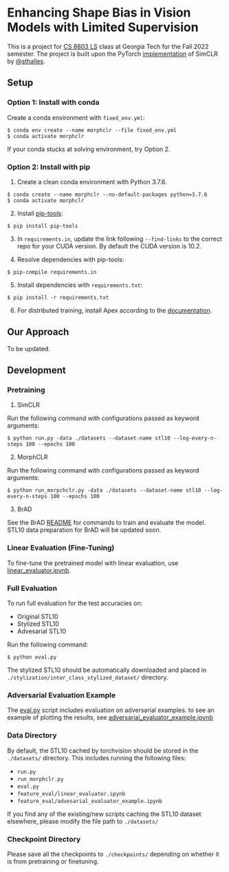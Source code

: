# Enhancing Shape Bias in Vision Models with Limited Supervision

This is a project for [CS 8803 LS](https://sites.google.com/view/cs8803ls-fa22/home) class at Georgia Tech for the Fall 2022 semester. The project is built upon the PyTorch [implementation](https://github.com/sthalles/SimCLR) of SimCLR by [@sthalles](https://github.com/sthalles).

## Setup

### Option 1: Install with conda

Create a conda environment with `fixed_env.yml`:

```
$ conda env create --name morphclr --file fixed_env.yml
$ conda activate morphclr
```

If your conda stucks at solving environment, try Option 2.

### Option 2: Install with pip

1. Create a clean conda environment with Python 3.7.6.

```
$ conda create --name morphclr --no-default-packages python=3.7.6
$ conda activate morphclr
```

2. Install [pip-tools](https://pypi.org/project/pip-tools/):

```
$ pip install pip-tools
```

3. In `requirements.in`, update the link following `--find-links` to the correct repo for your CUDA version. By default the CUDA version is 10.2.

4. Resolve dependencies with pip-tools:

```
$ pip-compile requirements.in
```

5. Install dependencies with `requirements.txt`:

```
$ pip install -r requirements.txt
```

6. For distributed training, install Apex according to the [documentation](https://github.com/NVIDIA/apex#installation).

## Our Approach

To be updated.

## Development

### Pretraining

1. SimCLR

Run the following command with configurations passed as keyword arguments:

```
$ python run.py -data ./datasets --dataset-name stl10 --log-every-n-steps 100 --epochs 100
```

2. MorphCLR

Run the following command with configurations passed as keyword arguments:

```
$ python run_morpchclr.py -data ./datasets --dataset-name stl10 --log-every-n-steps 100 --epochs 100
```

3. BrAD

See the BrAD [README](BrAD/README.md) for commands to train and evaluate the model. STL10 data preparation for BrAD will be updated soon.

### Linear Evaluation (Fine-Tuning)

To fine-tune the pretrained model with linear evaluation, use [linear_evaluator.ipynb](feature_eval/linear_evaluator.ipynb).

### Full Evaluation

To run full evaluation for the test accuracies on:

- Original STL10
- Stylized STL10
- Advesarial STL10

Run the following command:

```
$ python eval.py
```

The stylized STL10 should be automatically downloaded and placed in `./stylization/inter_class_stylized_dataset/` directory.

### Adversarial Evaluation Example

The [eval.py](eval.py) script includes evaluation on adversarial examples. to see an example of plotting the results, see [adversarial_evaluator_example.ipynb](feature_eval/adversarial_evaluator_example.ipynb)

### Data Directory

By default, the STL10 cached by torchvision should be stored in the `./datasets/` directory. This includes running the following files:

- `run.py`
- `run_morphclr.py`
- `eval.py`
- `feature_eval/linear_evaluator.ipynb`
- `feature_eval/advesarial_evaluator_example.ipynb`

If you find any of the existing/new scripts caching the STL10 dataset elsewhere, please modify the file path to `./datasets/`

### Checkpoint Directory

Please save all the checkpoints to `./checkpoints/` depending on whether it is from pretraining or finetuning.